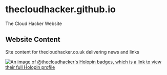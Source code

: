# thecloudhacker.github.io
The Cloud Hacker Website

## Website Content
Site content for thecloudhacker.co.uk delivering news and links

[![An image of @thecloudhacker's Holopin badges, which is a link to view their full Holopin profile](https://holopin.me/thecloudhacker)](https://holopin.io/@thecloudhacker)